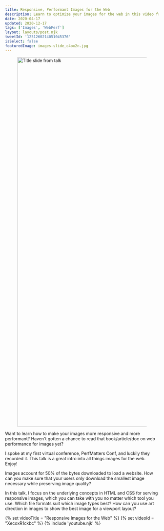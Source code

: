 ```yaml
---
title: Responsive, Performant Images for the Web
description: Learn to optimize your images for the web in this video from PerfMatters Conf.
date: 2020-04-17
updated: 2020-12-17
tags: ['Images', 'WebPerf']
layout: layouts/post.njk
tweetId: '1251260214051045376'
isSelect: false
featuredImage: images-slide_c4ox2n.jpg
---
```


<figure>
  <img src="{% src 'images_slide_rmqvoj.jpg' %}"
    srcset="{% srcset 'images_slide_rmqvoj.jpg' %}"
    sizes="{% defaultSizes %}"
    alt="Title slide from talk"
    width="2432" height="1211">
</figure>

Want to learn how to make your images more responsive and more performant? Haven't gotten a chance to read that book/article/doc on web performance for images yet?

I spoke at my first virtual conference, PerfMatters Conf, and luckily they recorded it. This talk is a great intro into all things images for the web. Enjoy!

<aside>Images account for 50% of the bytes downloaded to load a website. How can you make sure that your users only download the smallest image necessary while preserving image quality?</aside>

In this talk, I focus on the underlying concepts in HTML and CSS for serving responsive images, which you can take with you no matter which tool you use. Which file formats suit which image types best? How can you use art direction in images to show the best image for a viewport layout?

{% set videoTitle = "Responsive Images for the Web" %}
{% set videoId = "XecoxR1ckbc" %}
{% include 'youtube.njk' %}
